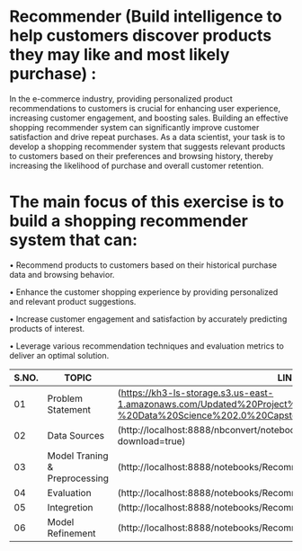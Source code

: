 # Recommender (Build intelligence to help customers discover products they may like and most likely purchase) :

In the e-commerce industry, providing personalized product recommendations to customers is crucial for enhancing user experience, increasing customer engagement, and boosting sales. Building an effective shopping recommender system can significantly improve customer satisfaction and drive repeat purchases. As a data scientist, your task is to develop a shopping recommender system that suggests relevant products to customers based on their preferences and browsing history, thereby increasing the likelihood of purchase and overall customer retention.

# The main focus of this exercise is to build a shopping recommender system that can:

•	Recommend products to customers based on their historical purchase data and browsing behavior.

•	Enhance the customer shopping experience by providing personalized and relevant product suggestions.

•	Increase customer engagement and satisfaction by accurately predicting products of interest.

•	Leverage various recommendation techniques and evaluation metrics to deliver an optimal solution.

 | S.NO.| TOPIC | LINK |
|-|-|-|
|01| Problem Statement |(https://kh3-ls-storage.s3.us-east-1.amazonaws.com/Updated%20Project%20guide%20data%20set/Guide%20-%20Data%20Science%202.0%20Capstone%20Project.docx)
|02| Data Sources |(http://localhost:8888/nbconvert/notebook/Recommender.ipynb?download=true)
|03| Model Traning & Preprocessing |(http://localhost:8888/notebooks/Recommender.ipynb#)
|04| Evaluation |(http://localhost:8888/notebooks/Recommender.ipynb#)
|05|Integretion |(http://localhost:8888/notebooks/Recommender.ipynb#)
|06| Model Refinement |(http://localhost:8888/notebooks/Recommender.ipynb#)

